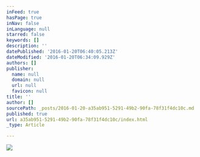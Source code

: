```yaml
---
inFeed: true
hasPage: true
inNav: false
inLanguage: null
starred: false
keywords: []
description: ''
datePublished: '2016-01-20T06:40:05.213Z'
dateModified: '2016-01-20T06:34:09.929Z'
authors: []
publisher:
  name: null
  domain: null
  url: null
  favicon: null
title: ''
author: []
sourcePath: _posts/2016-01-20-a35ab951-5291-49b2-90fa-78f31f4dc10c.md
published: true
url: a35ab951-5291-49b2-90fa-78f31f4dc10c/index.html
_type: Article

---
```

![](https://the-grid-user-content.s3-us-west-2.amazonaws.com/4fde392a-02ae-43da-880e-5dc2e9bb46bd.jpg)